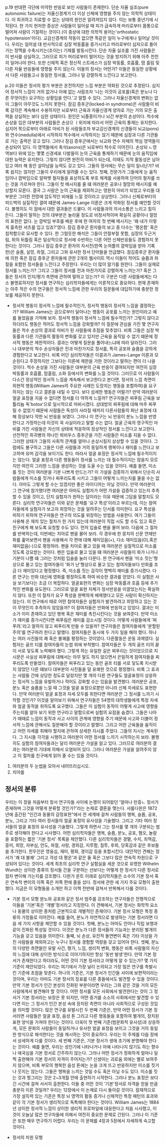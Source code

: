 p.19
반대편 극단에 미약한 반응로 보인 사람들이 존재한다.
단순 자율 실조(pure autonomic failure)는 자율신경계가 더 이상 신체에 영향을 주지 않는 의학적 상태이다.
이 희귀하고 치료할 수 없는 상태의 원인은 알려져있지 않다.
이는 보통 중년기에 시작된다.
한 가지 현저한 증상은 사람들이 일어설 때 피가 급속하게 머리로부터 몸통으로 떨어져 사람이 기절하는 것이다.(이 증상에 대한 의학적 용어는'orthostatic hypotension'이다).
교감신경계의 작동이 없으면 똑같은 일이 누구에게나 일어날 것이다.
우리는 일어설 댸 반사적으로 심장 박동률을 증가시키고 머리로부터 심자으로 돌아가는 정맥을 수축시키는(조이는) 기제를 발동시킨다.
단순 자율 실조를 가진 사람들은 이 반사를 상실하고, 그러므로 피가 머리로부터 떨어지는 것을 방지하기 위해 아주 천천히 일어나야 한다.
또한 신체적 혹은 정신적 스트레스가 심장 박동률, 호흡률, 땀 흘림 및 다른 자율 반응들에 영향을 주지 않는다.
이들의 정서는 어떤가?
이들은 동일한 상황에서 다른 사람들고ㅘ 동일한 정서를, 그러나 덜 강렬하게 느낀다고 보고한다.

p.20
이들은 정서의 평가 부분은 온전하지만 느낌 부분은 약화된 것으로 추정된다.
심지어 정서적 느낌이 거의 없거나 아예 없는 사람조차 '나는 이것이 공포를(혹은 분노나 다른 무엇이든) 요구하는 상황임을 언다.'고 말할 수 있다.
그러나 자율신경계의 변화는 없이 그들이 아무것도 느끼지 못한다.
잠김 증후군(locked-in syndrome)은 사람들이 비록 감각은 계속해서 수용하지만 뇌로부터 근육과 자율신경계 양자로 가는 거의 모든 출력을 상실하는 보다 심한 상태이다.
원인은 뇌졸중이거나 뇌간 부분의 손상이다.
척수에 손상을 입은 대부분의 사람들은 손상으 ㅣ위치에 따라서 어떤 근육의 통제는 유지한다.
심지어 목으로부터 아래로 마비가 된 사람들조차 부교감신경계의 신경들이 뇌교(pons)와 연수(medulla)에서 시작하지 척수에서 시작하지는 않기 때문에 심장과 다른 기관들로 가는 출력은 갖고 있다.
그러나 잠김 증후군에서는 뇌교와 연수 자체의 핵심 영역들이 손상되어 있다.
이 영역들에서 축삭(axons)은 뇌로부터 척수로 이어진다.
손상되 ㄴ영역보다 위에 있는 몇몇 신경세포 다발들이 눈의 근육을 통제하기 때문에 눈의 움직임에 대한 능력은 유지한다.
그렇지 않다면 완전히 마비가 되는데, 이때도 지적 활동성은 남아 있고 여러 해 동안 살아남을 능력도 갖고 있다.
  그들의 정서에는 무슨 일이 일너난가?
비록 쉽지는 않지만 그들이 우리에게 알려줄 수는 있다.
첫째, 전문가가 그들에게 눈 움직임이나 깜박임으로 알파벳 철자들을 표상하도록 부호 체계를 사용하여 단어의 철자를 쓰는 것을 가르쳐야 한다.
그들이 첫 메시지를 줄 떄 여러분은 공포나 절망의 메시지를 예상할지 모른다.
결국 그 사람은 눈의 근육을 제외하고는 영원히 마비가 되었고 우리들 대부분은 그러한 전망에 압도적인 비애를 느낄 것이라고 상상한다.
그러나 신체로부터의 피드백의 실질적인 결여 떄문에 James-Lange 이론은 크게 약화된 정서를 예언할 것이다.
  불행히도 이 점에서 대한 결과들은 드물다.
이 사람들과의 의사소통은 느리고 힘이 든다.
그들이 말하는 것의 대부분은 놀라울 정도로 비정서적이며 확실히 공황이나 절망의 표현은 없다.
눈 깜박임 부호를 배운 후에 한 여자의 첫 번째 메시지는 '왜 내가 이렇게 흉측한 셔츠를 입고 있죠?'였다.
잠김 증후군 환자들의 보고 중 다수는 '평온함' 혹은 침착함으로 묘사할 수 있다.
한 그럴듯한 해석은 그들이 안절부절 못함, 심장의 두근거림, 위의 뒤틀림 혹은 일상적으로 정서에 수반하는 다른 어떤 신체반응들도 경험하지 못한다는 것이다.
  그러나 잠김 증후군 환자의 자서전(한쪽 눈꺼풀의 깜박임을 받아 기록한)은 슬픔, 실망, 좌절, 그리고 그와 유사한 정서 단어들을 언급했다.
잠김증후군 환자들에 의한 혹은 잠김 증후군 환자들에 관한 2개의 웹사이트 역시 이들이 적어도 슬픔과 좌절을 포함한 정서들을 느낀다고 주장한다.
  우리는 더 많이 알기를 원한다.
그들이 실제로 정서를 느끼는가?
그리고 그들이 정서를 전과 마찬가지로 강렬하게 느끼는가?
혹은 그들은 정서의 인지/평가 측면에 관하여 말하고 있는가?
이 구분은 다른 사람들에게는 다소 불명료하지만 정서를 연구하는 심리학자들에게는 이론적으로 중요하다.
현재 존재하는 아주 적은 수의 연구들은 정서적 느낌에 관한 우리의 질문들에 대답하기에 충분한 정보를 제공하지 못한다.

* 정서적 행동이 정서적 느낌에 필수적인가, 정서적 행동이 정서적 느낌을 결정하는가?
  William James는 곰으로부터 달아나는 행동이 공포를 느끼는 원인이라고 예를 들었음을 기억해 보자.
정서적 행동이 정서적 느낌에 필수적인가?
그렇지 않다고 하더라도 행동은 적어도 정서적 느낌을 강화할까?
  이 질문에 관심을 가진 몇 연구자들은 척수 손상의 결과로 마비가 된 사람들에 초점을 맞추었다.
비록 그들은 심장 박동률과 다른 기관들의 활동의 변화를 갖고 있지만 근육을 움직일 수 없기 떄문에 정서적 행동은 제한적이다.
결과는 어떻게 질문을 풀어내느냐에 따라 달라진다.
그러나 대부분의 척수 손상자들은 전과 마찬가지로 정서를, 특히 공포와 슬픔을 강하게 경험한다고 보고한다.
  비록 어던 심리학자들은 이결과가 James-Lange 이론과 모순된다고 주장하지만 그보다는 이론에 제한을 가한 것이라고 말하는 편이 더 나을 것이다.
척수 손상을 가진 사람들은 대부분의 근육 반응이 결여되지만 여전히 심장박동률과 호흡률, 땀흘림, 소화 등에서의 변화를 느낄 것이다.
그러므로 이 사람들이 다소간 정상적인 정서적 느낌을 계속해서 보고한다고 본다면, 정서의 느낌 측면이 외현적 행동(William James의 주요한 사례인 도망치는 행동을 포함하여)을 요구하지는 않는 다고 결론을 내릴 수 있다.
  보다 섬세한 행동은 어떨가?
만약 여러분이 얼굴 표정을 지을 수 없다면 정서를 더 약하게 느낄까?
연구자들은 찌푸림 근육을 보튤리늄 독'botox'으로 일시적으로 마비시켰다.
상대방의 찌푸림에 대해 마주 찌푸릴 수 없었기 떄문에 사람들은 독성이 사라질 때까지 다른사람들의 화난 표정에 대해 정상보다 약한 뇌 반응을 보였다.
그러나 이 연구는 뇌 반응이 분노 느낌을 반영한다고 가정하는데 이것이 꼭 사실이라고 말할 수는 없다.
얼굴 근육의 영구적인 마비를 가진 사람들은 자신의 상태에 적응하여 정상적인 정서를 느낀다고 보고한다.
선천적인 희귀병의 하나인 뫼비우스 증후군을 가진 사람들은 미소를 지을 수 없다.
그러한 상태가 그들의 사회적 관계를 얼마나 손상시킬지 상상할 수 있을 것이다.
그럼에도 불구하고 그들은 다른 사람들과 거의 동일하게 행복이나 재미를 느낀다고 보고하며 유머 감각을 보이기도 한다.
따라서 얼굴 표정은 정서적 느낌에 필수적이지는 않는다.
  얼굴 표정과 다른 행동들이 정서를 느끼는 데 필수적이지는 않을지 모르지만 여전히 그러한 느낌을 생성하는 것을 도울 수는 있을 것이다.
예를 들면, 미소를 짓는 것이 여러분을 기분 나쁘게 만드는가? 이 가설을 검증하기 위해서 단순히 사람들에게 미소를 짓거나 찌푸리도록 시키고 그들이 어떻게 느끼는지를 물을 수는 없다.
아마도 그렇게 할 수는 있겠지만 좋은 아이디어는 아닐 것이다.
만약 여러분이 그 연구에 참가했다면 여러분은 아마도 실험자가 어떤 가설을 검증하고 있는지 추측할 수 있을 것이고, 단지 실험자가 원하는 답이라는 이유 때문에 그답을 말할지도 모른다.
심리학 연구자들은 이와 같은 문제를 '요구 특성'이라고 부르는데, 이는 참여자들에게 실험자가 보고자 희망하는 것을 알려주는 단서를 의미한다.
  요구 특성을 피하기 위하여 연구자들은 연구의 의도를 위장하는 방법을 사용한다.
여기 그들이 사용해 온 재치 있는 절차가 한 가지 있는데 여러분이 직접 시도 할 수도 있고 혹은 친구에게 해 보도록 요청할 수도 있다.
먼저 입술로 펜을 물어 보라. 다음에 그 절차를 반복하는데, 이번에는 치아로 펜을 물어 보라.
각 경우에 한 뭉치의 신문 연재만화를 훑어보면서 펜을 사용해서 각 편에 대해 재미있음(+), 다소 재미있음(O),혹은 재미없음(-)으로 평정하라.
펜을 치아로 물고 있을 때 여러분은 실질적으로 미소를 짓도록 강요받는 것이다.
펜은 입술로 물고 있을 떄 여러분은 사람들이 화가 나거나 기분이 나쁠 떄 그러는 것처럼 입술을 눌러 다문다.
한 연구에서 펜을 '미소 짓는'형상으로 물고 있는 참여자들이 '화가 난'형상으로 물고 있는 참여자들보다 만화를 조금 더 재미있다고 평정했다.
즉, 미소를 짓는 감각이 명백히 재미를 증가시켰다.
다른 연구는 만화 대신에 영화를 평정하도록 하여 비슷한 결과를 얻었다.
  이 실험은 사실 보기보다는 조금 더 복잡하다.
얼굴표현의 변화는 심장 박동률과 호흡 등에 추가적인 변화를 유도한다.
그러므로 얼굴 표현 자체가 정서반응을 이끌었는지는 확실하지 않다.
또한 이 절차가 요구 특성을 완벽하게 배제했다고 모든 사람이 확신하지는 않는다.
이 연구에서 때로 어떤 참여자들은 실험자가 발견하려고 희망하고 있는 것이 무엇인지 추측하지 않았을까?
이 참여자들은 만화에 반응하고 있었다.
결과는 미소가 이미 존재하고 있던 행복 혹은 재미를 촉진시킨다는 것을 보여준다.
  만약 미소가 재미를 증가시킨다면 찌푸림은 재미를 감소시킬 것이다.
어떻게 사람들에게 '찌푸려.'라고 말하지 않고 찌푸리게 만들 수 있을까?
연구자들은 참여자들에게 '분할된 주의'를 연구하려 한다고 말했다.
참여자들은 동시에 두 가지 일을 해야 했다.
하나는 여러 사진들의 쾌 혹은 불쾌를 평정하는 것이었다.
다른활동은 운동 과제였다.
실험자는 골프 티를 참여자들의 눈썹 위에 부착했다.
참여자들은 두 개의 골프 티의 끝이 서로 닿도록 노력해야 했다.
그렇게 하는 유일한 길은 찌푸리는 것이었으므로 지시문은 사실상 찌푸림에 대해서는 아무 말도 하지 않으면서 은밀하게 참여자들을 찌푸리도록 만들었다.
참여자들은 찌푸리고 있는 동안 골프 티를 서로 닿도록 지시받지 않았던 다른 떄보다 대부분의 사진들을 덜 유쾌한 것으로 평정했다.
비록 그 효과는 사람들 간에 상당한 정도로 달랐지만 몇 개의 다른 연구들도 얼굴표정이 상응하는 정서적 느낌을 유발하거나 적어도 강화할 수는 있음을 발견했다.
  여러분은 공포, 분노 혹은 슬픔을 느낄 때 그것을 얼굴 표정으로뿐만 아니라 신체 자세로도 표현한다.
만약 여러분이 얼굴 표정과 자세 모두를 취한다면 여러분은 그 정서를 느끼기 시작할 것인가?
이것을 알아보기 위해서 연구자들은 54명의 대학생들에게 특정 자세와 얼굴 동작을 취하도록 요구했다.
그들은 이 실험이 동작이 어떻게 사고에 영향을 주는지를 알아 보기 위한 연구라고 말함으로써 실험의 요점을 숨겼다.
그들은 나아가 때때로 느낌이 동작과 사고 사이의 관계에 영향을 주기 때문에 사고와 더불어 정서적 느낌에 관해서도 질문해야 할 것이라고 말했다.
그리고 어떤 근육들을 움직이고 어떤 자세를 취해야 할지에 관하여 상세한 지시를 주었다.
  그들의 지시는 계속된다.
그 지시들 각각을 시행하고 여러분이 어떤 정서를 느끼기 시작하는지 보라.
불행히도 실험의 참여자들과는 달리 여러분은 가설을 알고 있다.
그러므로 여러분의 결과는 여러분의 기대에 의해서 오염되어 있다.
그러나 여러분은 가설을 알려주지 않고 이 절차를 친구에게 읽어 줄 수는 있을 것이다.

1. 여러분의 두 눈썹을 모아서 내려뜨리십시오.
2. 치아를 


## 정서의 분류

우리는 이 장을 처음부터 정서 연구자들 사이에 논쟁이 되어왔던 '얼마나 만흥ㄴ 정서가 존재하며 그것을 어떻게 분류할 것인가?'라는 논제로 결론을 맺는다.
샤를다윈은 1872년에 출간된 "인간과 동물의 감정표현"에서 전 세계에 걸쳐 사람들의 행복, 슬픔, 공포, 분노, 그리고 기타 여러 정서들의 얼굴 표정의 유사성을 기술했다.
그리고 기타 여러 정서들의 얼굴 표정의 유사성을 기술했다.
그렇게 하면서 그는 정서를 몇 개의 구분되는 범주로 생각해야 한다고 시사했다.
어떤 심리학자들은 행복, 슬픔, 분노, 공포, 혐오, 놀람을 포함하는 짧은 '기본 정서' 목록을 제안했다.
다른 심리학자들은 경멸, 수치, 죄책감, 흥미, 희망, 자부심, 안도, 좌절, 사랑, 경외감, 지루함, 질투, 후회, 당혹감과 같은 후보들을 추가한다.
힌두인은 영웅심, 재미, 평화, 경이감 등을 포함시킨다.
  대안적인 견해는 정서가 '쾌 대 불쾌' 그리고 걱성 대 평온'과 같은 둘 혹은 그보다 많은 연속적 차원으로 구성되어 있다는 것이다.
세계 최초의 심리학 연구 실험실을 세운 것으로 유명한 Wilhelm Wundt는 상이한 종류의 정서들 간을 구분하는 선보다는 어떻게 한 정서가 다른 정서로 점차 변이해 가는지를 강조했다.
다윈가 운트 이래로 심리학자들은 소수의 기본 정서 혹은 연속적 변이의 이쪽 혹은 저쪽 편에 줄을 섰다.
정서에 관한 세 가지 주요 모형이 출현했다.
지금은 이 모형들을 소개만 하고 이책 전반에 걸쳐서 반복해서 다룰 것이다.

* 기본 정서 모형
분노와 공포와 같은 정서 범주를 강조하는 연구자들은 전형적으로 이들을 '기본'혹은 '개별'정서라고 지칭한다.
이 견해에서, 기본 정서는 화학적 요소나 동물의 상이한 종처럼 근본적으로 개별적인 존재이다.
기본 정서 모형은 특정 종류의 가정들로 이어진다.
예를 들어, 분노가 자연적으로 발생하는 기본 정서라면 다음 세 가지 사항을 제안할 수 있을 것이다.
첫째, 분노는 아마도 언어나 직립 보행과 같이 진화된 특성일 것이다.
이것은 분노가 다른 정서들의 기능과는 분리된 별개의 기능을 갖고 있음을 의미한다.
둘째, 뇌 손상, 유전적 돌연변이 혹은 기타 이상을 가진 사람들을 제외하고는 누구나 정서를 경험할 역량을 갖고 있어야 한다.
셋째, 분노의 다양한 측면들인 유발 사건, 평가, 느낌, 생리적 변화, 행동은 비록 사람들의 자신의 느낌에 대해 상이한 방식으로 이야기하지만 항상 '동반 발생'한다.
  만약 기본 정서가 존재한다고 하더라도, 어떤 것이 기본 정서라고 어떻게 알 수 있는가? 몇 가지 기준이 제안되었다.
우리는 여기에서 가장 널리 논의되고 가장 많은 연구를 촉발시킨 기준에 초점을 맞춘다.
  하나의 기준은, 기본 정서가 인간들 사이에 보편적이라는 것이며, 우리는 아마도 기본 정서의 징표를 다른 종들에서도 발견할 수 있을 것이다.
만약 기본 정서가 인간 본성의 진화된 부분이라면 우리는 그와 같은 것을 거의 모든 사람에게서 발견해야 할 것이다.
어떤 정서를 모든 사회에서 발견한다는 것이 그 정서가 기본 정서라는 보장은 못 되지만, 어떤 증거를 소소의 사회에서만 발견할 수 있다면 이는 그 정서가 인간 본성 속에 장치된 측면이 아니라 사회적으로 구성된 것임을 의미할 것이다.
  많은 연구를 유발시킨 두 번째 기준은, 만약 어떤 정서가 기본 정서라면 사람들은 얼굴 표정, 음성 톤 그리고 다른 행동들을 포함하여 별개의, 장치된 표현 양식을 가져야 한다는 것이다.
더욱이 첫 번째 기준(범문화적 유사성)과 상응하게, 모든 문화의 사람들이 동일하거나 유사한 얼굴 표정을 보이고 그것을 거의 동일한 방식으로 해석한다는 것을 제시하는 것이 중요하다.
우리는 이 주제를 다음 장에서 상세하게 다룰 것이다.
  세 번째 기준은, 기분 정서가 생애 초기에 분명해야 한다는 것이다.
예를 들면, 우리는 성인기에 나타나거나 아예 나타나지 않기도 하는 향수나 애국심을 기본 정서로 간주하지 않는다.
그러나 어떤 정서가 정화하게 얼마나 일찍 출현해야 기본 정서의 자격이 주어지는가?
신생아는 괴로움 외에는 별로 보여주지 않으며, 비록 부모의 행복한 음성 톤에는 눈을 크게 뜨고 반응하지만 미소를 짓거나 웃지는 않는다.
그들은 행복을 느끼는 것일 수도 혹은 아닐 수도 있다.
미소를 짓는 것과 찡그리는 것은 2~3개월 안에 출현하기 시작한다.
그러나 분노 표정은 보다 긴 시간에 걸쳐 서서히 출현한다.
이들 중 어떤 것이 '기본'정서로 자격을 얻을 만큼 충분히 이른 것일까? 우리는 12장에서 이 논제로 다시 돌아갈 것이다.
  잠재적으로 가장 설득력 있는 기준은 특정 뇌 영역의 활동 증가나 신체적인 특정 패턴의 효과와 같이 각 기본 정서가 생리적으로 독특해야 한다는 것이다.
William James는 1884년 상이한 정서적 느낌이 상이한 생리적 프로파일에 대응한다고 처음 시사했고, 이것이 오늘날 많은 연구자들에 의해서 여전히 중요한 문제로 간된다.
그러나 이 기준은 또한 매우 연구하기 어렵다.
우리는 이 문제를 4장과 5장에서 자세하게 숙고할 것이다.

* 정서의 차원 모형
